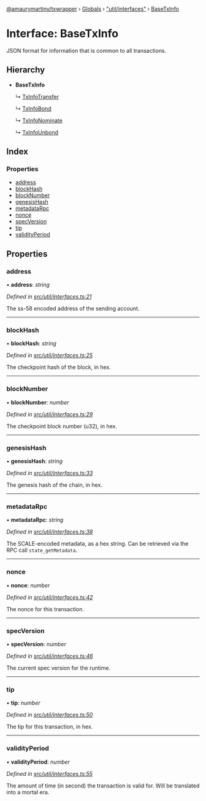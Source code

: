 [@amaurymartiny/txwrapper](../README.md) › [Globals](../globals.md) › ["util/interfaces"](../modules/_util_interfaces_.md) › [BaseTxInfo](_util_interfaces_.basetxinfo.md)

# Interface: BaseTxInfo

JSON format for information that is common to all transactions.

## Hierarchy

* **BaseTxInfo**

  ↳ [TxInfoTransfer](_balancetransfer_.txinfotransfer.md)

  ↳ [TxInfoBond](_staking_stakingtxtypeutils_.txinfobond.md)

  ↳ [TxInfoNominate](_staking_stakingtxtypeutils_.txinfonominate.md)

  ↳ [TxInfoUnbond](_staking_stakingtxtypeutils_.txinfounbond.md)

## Index

### Properties

* [address](_util_interfaces_.basetxinfo.md#address)
* [blockHash](_util_interfaces_.basetxinfo.md#blockhash)
* [blockNumber](_util_interfaces_.basetxinfo.md#blocknumber)
* [genesisHash](_util_interfaces_.basetxinfo.md#genesishash)
* [metadataRpc](_util_interfaces_.basetxinfo.md#metadatarpc)
* [nonce](_util_interfaces_.basetxinfo.md#nonce)
* [specVersion](_util_interfaces_.basetxinfo.md#specversion)
* [tip](_util_interfaces_.basetxinfo.md#tip)
* [validityPeriod](_util_interfaces_.basetxinfo.md#validityperiod)

## Properties

###  address

• **address**: *string*

*Defined in [src/util/interfaces.ts:21](https://github.com/paritytech/txwrapper/blob/0fb6503/src/util/interfaces.ts#L21)*

The ss-58 encoded address of the sending account.

___

###  blockHash

• **blockHash**: *string*

*Defined in [src/util/interfaces.ts:25](https://github.com/paritytech/txwrapper/blob/0fb6503/src/util/interfaces.ts#L25)*

The checkpoint hash of the block, in hex.

___

###  blockNumber

• **blockNumber**: *number*

*Defined in [src/util/interfaces.ts:29](https://github.com/paritytech/txwrapper/blob/0fb6503/src/util/interfaces.ts#L29)*

The checkpoint block number (u32), in hex.

___

###  genesisHash

• **genesisHash**: *string*

*Defined in [src/util/interfaces.ts:33](https://github.com/paritytech/txwrapper/blob/0fb6503/src/util/interfaces.ts#L33)*

The genesis hash of the chain, in hex.

___

###  metadataRpc

• **metadataRpc**: *string*

*Defined in [src/util/interfaces.ts:38](https://github.com/paritytech/txwrapper/blob/0fb6503/src/util/interfaces.ts#L38)*

The SCALE-encoded metadata, as a hex string. Can be retrieved via the RPC
call `state_getMetadata`.

___

###  nonce

• **nonce**: *number*

*Defined in [src/util/interfaces.ts:42](https://github.com/paritytech/txwrapper/blob/0fb6503/src/util/interfaces.ts#L42)*

The nonce for this transaction.

___

###  specVersion

• **specVersion**: *number*

*Defined in [src/util/interfaces.ts:46](https://github.com/paritytech/txwrapper/blob/0fb6503/src/util/interfaces.ts#L46)*

The current spec version for the runtime.

___

###  tip

• **tip**: *number*

*Defined in [src/util/interfaces.ts:50](https://github.com/paritytech/txwrapper/blob/0fb6503/src/util/interfaces.ts#L50)*

The tip for this transaction, in hex.

___

###  validityPeriod

• **validityPeriod**: *number*

*Defined in [src/util/interfaces.ts:55](https://github.com/paritytech/txwrapper/blob/0fb6503/src/util/interfaces.ts#L55)*

The amount of time (in second) the transaction is valid for. Will be
translated into a mortal era.

